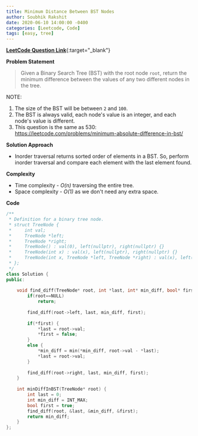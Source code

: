 ```yaml
---
title: Minimum Distance Between BST Nodes
author: Soubhik Rakshit
date: 2020-06-10 14:00:00 -0400
categories: [Leetcode, Code]
tags: [easy, tree]
---
```


[**LeetCode Question Link**](https://leetcode.com/problems/minimum-distance-between-bst-nodes/){:target="_blank"}

**Problem Statement**

> Given a Binary Search Tree (BST) with the root node `root`, return the minimum difference between the values of any two different nodes in the tree.

NOTE:

1. The size of the BST will be between `2` and `100`.
2. The BST is always valid, each node's value is an integer, and each node's value is different.
3. This question is the same as 530: https://leetcode.com/problems/minimum-absolute-difference-in-bst/

**Solution Approach**

* Inorder traversal returns sorted order of elements in a BST. So, perform inorder traversal and compare each element with the last element found.

**Complexity**

* Time complexity - _O(n)_ traversing the entire tree.
* Space complexity - _O(1)_ as we don't need any extra space.

**Code**

```c++
/**
 * Definition for a binary tree node.
 * struct TreeNode {
 *     int val;
 *     TreeNode *left;
 *     TreeNode *right;
 *     TreeNode() : val(0), left(nullptr), right(nullptr) {}
 *     TreeNode(int x) : val(x), left(nullptr), right(nullptr) {}
 *     TreeNode(int x, TreeNode *left, TreeNode *right) : val(x), left(left), right(right) {}
 * };
 */
class Solution {
public:
    
    void find_diff(TreeNode* root, int *last, int* min_diff, bool* first) {
        if(root==NULL)
            return;
        
        find_diff(root->left, last, min_diff, first);
        
        if(*first) {
            *last = root->val;
            *first = false;
        }
        else {
            *min_diff = min(*min_diff, root->val - *last);
            *last = root->val;
        }
        
        find_diff(root->right, last, min_diff, first);
    }
    
    int minDiffInBST(TreeNode* root) {
        int last = 0;
        int min_diff = INT_MAX;
        bool first = true;
        find_diff(root, &last, &min_diff, &first);
        return min_diff;
    }
};
```